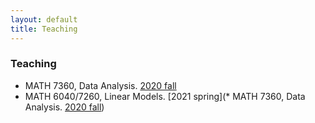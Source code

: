 ```yaml
---
layout: default
title: Teaching
---
```


### Teaching

* MATH 7360, Data Analysis. [2020 fall](https://tulane-math7360.github.io/)
* MATH 6040/7260, Linear Models. [2021 spring](* MATH 7360, Data Analysis. [2020 fall](https://tulane-math7360.github.io/))
